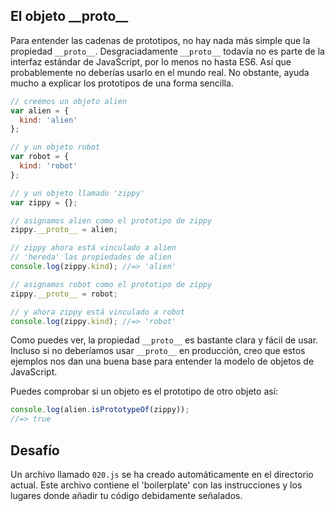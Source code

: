 El objeto \_\_proto\_\_
------------------

Para entender las cadenas de prototipos, no hay nada más simple que la propiedad
`__proto__`. Desgraciadamente `__proto__` todavía no es parte de la interfaz
estándar de JavaScript, por lo menos no hasta ES6. Así que probablemente no
deberías usarlo en el mundo real. No obstante, ayuda mucho a explicar los
prototipos de una forma sencilla.

```js
// creémos un objeto alien
var alien = {
  kind: 'alien'
};

// y un objeto robot
var robot = {
  kind: 'robot'
};

// y un objeto llamado 'zippy'
var zippy = {};

// asignamos alien como el prototipo de zippy
zippy.__proto__ = alien;

// zippy ahora está vinculado a alien
// 'hereda' las propiedades de alien
console.log(zippy.kind); //=> 'alien'

// asignamos robot como el prototipo de zippy
zippy.__proto__ = robot;

// y ahora zippy está vinculado a robot
console.log(zippy.kind); //=> 'robot'
```

Como puedes ver, la propiedad `__proto__` es bastante clara y fácil de usar.
Incluso si no deberíamos usar `__proto__` en producción, creo que estos ejemplos
nos dan una buena base para entender la modelo de objetos de JavaScript.

Puedes comprobar si un objeto es el prototipo de otro objeto así:

```js
console.log(alien.isPrototypeOf(zippy));
//=> true
```

Desafío
-------

Un archivo llamado `020.js` se ha creado automáticamente en el directorio
actual. Este archivo contiene el 'boilerplate' con las instrucciones y los
lugares donde añadir tu código debidamente señalados.
